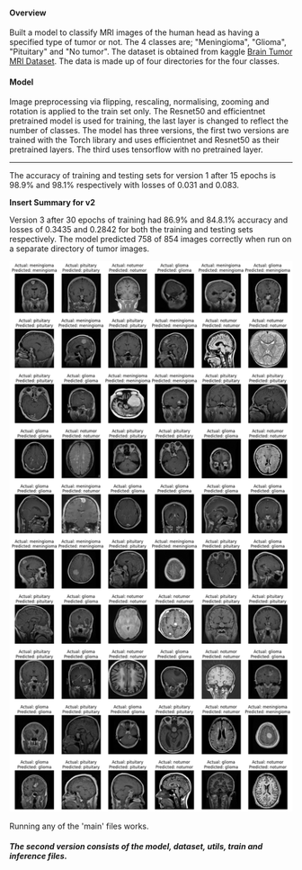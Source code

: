 #### Overview

Built a model to classify MRI images of the human head as having a specified type of tumor or not. The 4 classes are; "Meningioma", "Glioma", "Pituitary" and "No tumor". The dataset is obtained from kaggle [Brain Tumor MRI Dataset](https://www.kaggle.com/datasets/masoudnickparvar/brain-tumor-mri-dataset). The data is made up of four directories for the four classes.


#### Model

Image preprocessing via flipping, rescaling, normalising, zooming and rotation is applied to the train set only. The Resnet50 and efficientnet pretrained model is used for training, the last layer is changed to reflect the number of classes.
The model has three versions, the first two versions are trained with the Torch library and uses efficientnet and Resnet50 as their pretrained layers. The third uses tensorflow with no pretrained layer.

------------------------------------------------------------------------------------------------------------------------------------------------------------------------------------------------------------------------------------------

The accuracy of training and testing sets for version 1 after 15 epochs is 98.9% and 98.1% respectively with losses of 0.031 and 0.083.


**Insert Summary for v2**

Version 3 after 30 epochs of training had 86.9% and 84.8.1% accuracy and losses of 0.3435 and 0.2842 for both the training and testing sets respectively.
The model predicted 758 of 854 images correctly when run on a separate directory of tumor images.




<picture>
 <source media="(prefers-color-scheme: dark)" srcset="output.png">
 <source media="(prefers-color-scheme: light)" srcset="output.png">
 <img alt="Sample image showing the actual mask and the predicted mask" src="output.png">
</picture>


Running any of the 'main' files works.
##### The second version consists of the model, dataset, utils, train and inference files.

